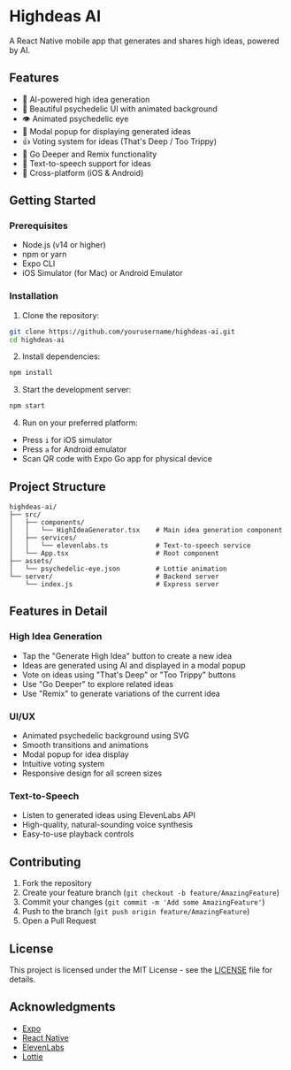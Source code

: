 # Highdeas AI

A React Native mobile app that generates and shares high ideas, powered by AI.

## Features

- 🤖 AI-powered high idea generation
- 🎨 Beautiful psychedelic UI with animated background
- 👁️ Animated psychedelic eye
- 💭 Modal popup for displaying generated ideas
- 👍 Voting system for ideas (That's Deep / Too Trippy)
- 🎯 Go Deeper and Remix functionality
- 🎵 Text-to-speech support for ideas
- 📱 Cross-platform (iOS & Android)

## Getting Started

### Prerequisites

- Node.js (v14 or higher)
- npm or yarn
- Expo CLI
- iOS Simulator (for Mac) or Android Emulator

### Installation

1. Clone the repository:
```bash
git clone https://github.com/yourusername/highdeas-ai.git
cd highdeas-ai
```

2. Install dependencies:
```bash
npm install
```

3. Start the development server:
```bash
npm start
```

4. Run on your preferred platform:
- Press `i` for iOS simulator
- Press `a` for Android emulator
- Scan QR code with Expo Go app for physical device

## Project Structure

```
highdeas-ai/
├── src/
│   ├── components/
│   │   └── HighIdeaGenerator.tsx    # Main idea generation component
│   ├── services/
│   │   └── elevenlabs.ts            # Text-to-speech service
│   └── App.tsx                      # Root component
├── assets/
│   └── psychedelic-eye.json         # Lottie animation
└── server/                          # Backend server
    └── index.js                     # Express server
```

## Features in Detail

### High Idea Generation
- Tap the "Generate High Idea" button to create a new idea
- Ideas are generated using AI and displayed in a modal popup
- Vote on ideas using "That's Deep" or "Too Trippy" buttons
- Use "Go Deeper" to explore related ideas
- Use "Remix" to generate variations of the current idea

### UI/UX
- Animated psychedelic background using SVG
- Smooth transitions and animations
- Modal popup for idea display
- Intuitive voting system
- Responsive design for all screen sizes

### Text-to-Speech
- Listen to generated ideas using ElevenLabs API
- High-quality, natural-sounding voice synthesis
- Easy-to-use playback controls

## Contributing

1. Fork the repository
2. Create your feature branch (`git checkout -b feature/AmazingFeature`)
3. Commit your changes (`git commit -m 'Add some AmazingFeature'`)
4. Push to the branch (`git push origin feature/AmazingFeature`)
5. Open a Pull Request

## License

This project is licensed under the MIT License - see the [LICENSE](LICENSE) file for details.

## Acknowledgments

- [Expo](https://expo.dev/)
- [React Native](https://reactnative.dev/)
- [ElevenLabs](https://elevenlabs.io/)
- [Lottie](https://lottiefiles.com/) 